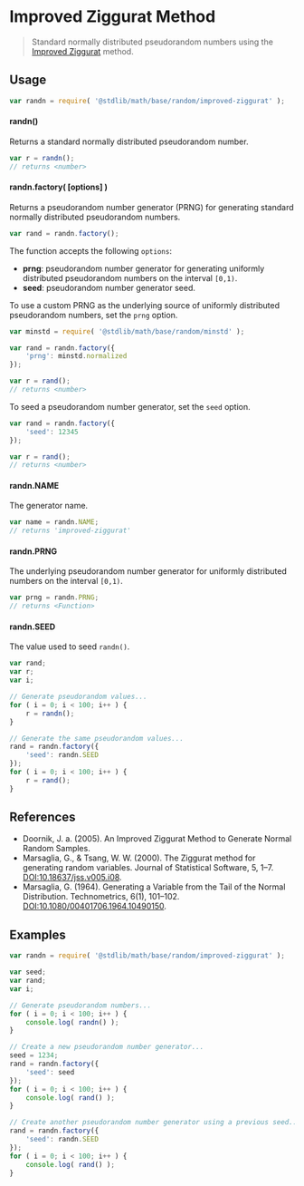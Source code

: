 # Improved Ziggurat Method

> Standard normally distributed pseudorandom numbers using the [Improved Ziggurat][improved-ziggurat] method.


<!-- <usage> -->

## Usage

``` javascript
var randn = require( '@stdlib/math/base/random/improved-ziggurat' );
```

#### randn()

Returns a standard normally distributed pseudorandom number.

``` javascript
var r = randn();
// returns <number>
```

#### randn.factory( \[options\] )

Returns a pseudorandom number generator (PRNG) for generating standard normally distributed pseudorandom numbers.

``` javascript
var rand = randn.factory();
```

The function accepts the following `options`:

* __prng__: pseudorandom number generator for generating uniformly distributed pseudorandom numbers on the interval `[0,1)`.
* __seed__: pseudorandom number generator seed.

To use a custom PRNG as the underlying source of uniformly distributed pseudorandom numbers, set the `prng` option.

``` javascript
var minstd = require( '@stdlib/math/base/random/minstd' );

var rand = randn.factory({
    'prng': minstd.normalized
});

var r = rand();
// returns <number>
```

To seed a pseudorandom number generator, set the `seed` option.

``` javascript
var rand = randn.factory({
    'seed': 12345
});

var r = rand();
// returns <number>
```

#### randn.NAME

The generator name.

``` javascript
var name = randn.NAME;
// returns 'improved-ziggurat'
```

#### randn.PRNG

The underlying pseudorandom number generator for uniformly distributed numbers on the interval `[0,1)`.

``` javascript
var prng = randn.PRNG;
// returns <Function>
```

#### randn.SEED

The value used to seed `randn()`.

``` javascript
var rand;
var r;
var i;

// Generate pseudorandom values...
for ( i = 0; i < 100; i++ ) {
    r = randn();
}

// Generate the same pseudorandom values...
rand = randn.factory({
    'seed': randn.SEED
});
for ( i = 0; i < 100; i++ ) {
    r = rand();
}
```

<!-- </usage> -->


<!-- <references> -->

## References

* Doornik, J. a. (2005). An Improved Ziggurat Method to Generate Normal Random Samples.
* Marsaglia, G., & Tsang, W. W. (2000). The Ziggurat method for generating random variables. Journal of Statistical Software, 5, 1–7. [DOI:10.18637/jss.v005.i08][marsaglia-tsang-2000].
* Marsaglia, G. (1964). Generating a Variable from the Tail of the Normal Distribution. Technometrics, 6(1), 101–102. [DOI:10.1080/00401706.1964.10490150][marsaglia-1964].


<!-- </references> -->


<!-- <examples> -->

## Examples

``` javascript
var randn = require( '@stdlib/math/base/random/improved-ziggurat' );

var seed;
var rand;
var i;

// Generate pseudorandom numbers...
for ( i = 0; i < 100; i++ ) {
    console.log( randn() );
}

// Create a new pseudorandom number generator...
seed = 1234;
rand = randn.factory({
    'seed': seed
});
for ( i = 0; i < 100; i++ ) {
    console.log( rand() );
}

// Create another pseudorandom number generator using a previous seed...
rand = randn.factory({
    'seed': randn.SEED
});
for ( i = 0; i < 100; i++ ) {
    console.log( rand() );
}
```

<!-- </examples> -->


<!-- <links> -->

[improved-ziggurat]: https://en.wikipedia.org/wiki/Box%E2%80%93Muller_transform
[marsaglia-tsang-2000]: https://www.jstatsoft.org/article/view/v005i08
[marsaglia-1964]: http://www.tandfonline.com/doi/abs/10.1080/00401706.1964.10490150

<!-- </links> -->
